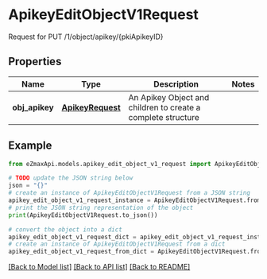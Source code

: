 # ApikeyEditObjectV1Request

Request for PUT /1/object/apikey/{pkiApikeyID}

## Properties

Name | Type | Description | Notes
------------ | ------------- | ------------- | -------------
**obj_apikey** | [**ApikeyRequest**](ApikeyRequest.md) | An Apikey Object and children to create a complete structure | 

## Example

```python
from eZmaxApi.models.apikey_edit_object_v1_request import ApikeyEditObjectV1Request

# TODO update the JSON string below
json = "{}"
# create an instance of ApikeyEditObjectV1Request from a JSON string
apikey_edit_object_v1_request_instance = ApikeyEditObjectV1Request.from_json(json)
# print the JSON string representation of the object
print(ApikeyEditObjectV1Request.to_json())

# convert the object into a dict
apikey_edit_object_v1_request_dict = apikey_edit_object_v1_request_instance.to_dict()
# create an instance of ApikeyEditObjectV1Request from a dict
apikey_edit_object_v1_request_from_dict = ApikeyEditObjectV1Request.from_dict(apikey_edit_object_v1_request_dict)
```
[[Back to Model list]](../README.md#documentation-for-models) [[Back to API list]](../README.md#documentation-for-api-endpoints) [[Back to README]](../README.md)


